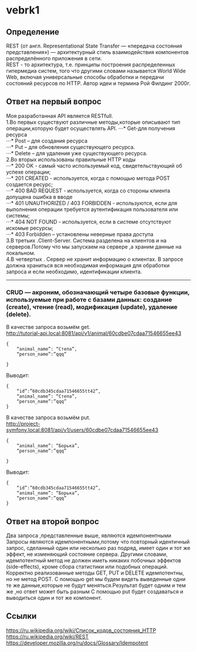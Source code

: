 # vebrk1
## Определение
REST (от англ. Representational State Transfer — «передача состояния представления») — архитектурный стиль взаимодействия компонентов распределённого приложения в сети.  
REST - то архитектура, т.е. принципы построения распределенных гипермедиа систем, того что другими словами называется World Wide Web, включая универсальные способы обработки и передачи состояний ресурсов по HTTP. Автор идеи и термина Рой Филдинг 2000г.  
## Ответ на первый вопрос
Моя разработанная API является RESTfull.  
1.Во первых существуют различные методы,которые описывают тип операции,которую будет осуществлять API.
⋅⋅⋅* Get-для получения ресурса   
⋅⋅⋅* Post – для создания ресурса  
⋅⋅⋅* Put – для обновления существующего ресурса.  
⋅⋅⋅* Delete – для удаления уже существующего ресурса.  
2.Во вторых использованы правильные HTTP коды  
⋅⋅⋅*  200 OK - самый часто используемый код, свидетельствующий об успехе операции;   
⋅⋅⋅*  201 CREATED - используется, когда с помощью метода POST создается ресурс;  
⋅⋅⋅*  400 BAD REQUEST - используется, когда со стороны клиента допущена ошибка в вводе    
⋅⋅⋅*  401 UNAUTHORIZED / 403 FORBIDDEN - используются, если для выполнения операции требуется аутентификация пользователя или системы;    
⋅⋅⋅*  404 NOT FOUND - используется, если в системе отсутствуют искомые ресурсы;  
⋅⋅⋅*  403 Forbidden – установлены неверные права доступа  
3.В третьих .Client-Server. Система разделена на клиентов и на серверов.Потому что мы запускаем на сервере ,а храним данные на локальном.  
4.В четвертых .	Сервер не хранит информацию о клиентах. В запросе должна храниться вся необходимая информация для обработки запроса и если необходимо, идентификации клиента.  
_______________________________________________________________________________________________________________________________________________________________________

### CRUD — акроним, обозначающий четыре базовые функции, используемые при работе с базами данных: создание (create), чтение (read), модификация (update), удаление (delete).
В качестве запроса возьмём get.  
http://tutorial-api.local:8081/api/v1/animal/60cdbe07cdaa71546655ee43  
```
{
	“animal_name”: “Степа”,
	“person_name”:”qqq”

}
```
Выводит:
```
{
	“id”:”60cdb345cdaa71546655tt42”,
	“animal_name”: “Степа”,
	“person_name”:”qqq”
}
```
В качестве запроса возьмём put.  
http://project-symfony.local:8081/api/v1/users/60cdbe07cdaa71546655ee43
```
{
	“animal_name”: “Борька”,
	“person_name”:”qqq”

}
```
Выводит:
```
{
	“id”:”60cdb345cdaa71546655tt42”,
	“animal_name”: “Борька”,
	“person_name”:”qqq”
}
```


## Ответ на второй вопрос
Два запроса ,представленные выше, являются идемпонентными
Запросы являются идемпонентными,потому что повторный идентичный запрос, сделанный один или несколько раз подряд, имеет один и тот же эффект, не изменяющий состояние сервера. 
Другими словами, идемпотентный метод не должен иметь никаких побочных эффектов (side-effects), кроме сбора статистики или подобных операций. Корректно реализованные методы GET,  PUT и DELETE идемпотентны, но не метод POST. 
С помощью get мы будем видеть выведенные одни те же данные,которые не будут меняться.Результат будет одним и тем же ,но ответ может быть разным
С помощью put будет создаваться и выводиться один и тот же компонент.  


## Ссылки
https://ru.wikipedia.org/wiki/Список_кодов_состояния_HTTP 
https://ru.wikipedia.org/wiki/REST
https://developer.mozilla.org/ru/docs/Glossary/Idempotent  







